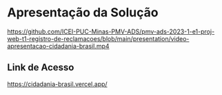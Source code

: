 # Apresentação da Solução

https://github.com/ICEI-PUC-Minas-PMV-ADS/pmv-ads-2023-1-e1-proj-web-t1-registro-de-reclamacoes/blob/main/presentation/video-apresentacao-cidadania-brasil.mp4

## Link de Acesso

https://cidadania-brasil.vercel.app/
